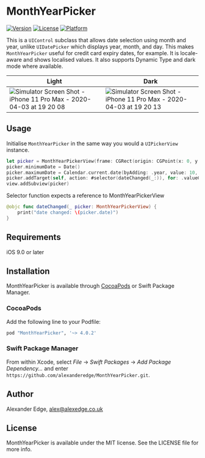 # MonthYearPicker

[![Version](https://img.shields.io/cocoapods/v/MonthYearPicker.svg?style=flat)](https://cocoapods.org/pods/MonthYearPicker)
[![License](https://img.shields.io/cocoapods/l/MonthYearPicker.svg?style=flat)](https://cocoapods.org/pods/MonthYearPicker)
[![Platform](https://img.shields.io/cocoapods/p/MonthYearPicker.svg?style=flat)](https://cocoapods.org/pods/MonthYearPicker)

This is a `UIControl` subclass that allows date selection using month and year, unlike `UIDatePicker` which displays year, month, and day. This makes `MonthYearPicker` useful for credit card expiry dates, for example. It is locale-aware and shows localised values. It also supports Dynamic Type and dark mode where available.

|Light|Dark|
|-|-|
|![Simulator Screen Shot - iPhone 11 Pro Max - 2020-04-03 at 19 20 08](https://user-images.githubusercontent.com/996926/78392513-417c2300-75e0-11ea-8678-c970f0dd7611.png)|![Simulator Screen Shot - iPhone 11 Pro Max - 2020-04-03 at 19 20 13](https://user-images.githubusercontent.com/996926/78392530-4a6cf480-75e0-11ea-8dee-678f4fac517f.png)|


## Usage

Initialise `MonthYearPicker` in the same way you would a `UIPickerView` instance.

```swift
let picker = MonthYearPickerView(frame: CGRect(origin: CGPoint(x: 0, y: (view.bounds.height - 216) / 2), size: CGSize(width: view.bounds.width, height: 216)))
picker.minimumDate = Date()
picker.maximumDate = Calendar.current.date(byAdding: .year, value: 10, to: Date())
picker.addTarget(self, action: #selector(dateChanged(_:)), for: .valueChanged)
view.addSubview(picker)
```
Selector function expects a reference to MonthYearPickerView
```swift
@objc func dateChanged(_ picker: MonthYearPickerView) {
    print("date changed: \(picker.date)")
}
```
## Requirements

iOS 9.0 or later

## Installation

MonthYearPicker is available through [CocoaPods](http://cocoapods.org) or Swift Package Manager. 

### CocoaPods

Add the following line to your Podfile:

```ruby
pod "MonthYearPicker", '~> 4.0.2'
```

### Swift Package Manager

From within Xcode, select _File_ → _Swift Packages_ → _Add Package Dependency..._ and enter `https://github.com/alexanderedge/MonthYearPicker.git`.

## Author

Alexander Edge, alex@alexedge.co.uk

## License

MonthYearPicker is available under the MIT license. See the LICENSE file for more info.
